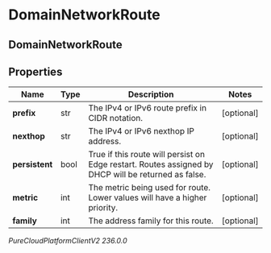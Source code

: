 # DomainNetworkRoute

## DomainNetworkRoute

## Properties

|Name | Type | Description | Notes|
|------------ | ------------- | ------------- | -------------|
| **prefix** | str | The IPv4 or IPv6 route prefix in CIDR notation. | [optional] |
| **nexthop** | str | The IPv4 or IPv6 nexthop IP address. | [optional] |
| **persistent** | bool | True if this route will persist on Edge restart.  Routes assigned by DHCP will be returned as false. | [optional] |
| **metric** | int | The metric being used for route. Lower values will have a higher priority. | [optional] |
| **family** | int | The address family for this route. | [optional] |



_PureCloudPlatformClientV2 236.0.0_

